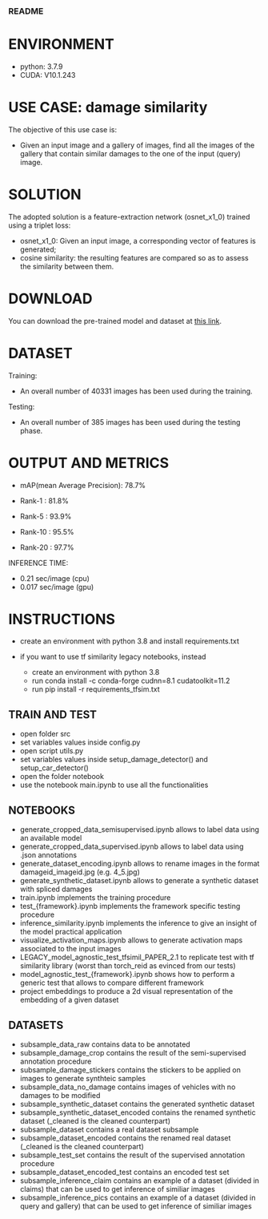 ### README ###

# ENVIRONMENT

- python: 3.7.9
- CUDA: V10.1.243

# USE CASE: damage similarity
The objective of this use case is:
- Given an input image and a gallery of images, find all the images of the gallery that contain similar damages to the one of the input (query) image.

# SOLUTION
The adopted solution is a feature-extraction network (osnet_x1_0) trained using a triplet loss:
- osnet_x1_0: Given an input image, a corresponding vector of features is generated;
- cosine similarity: the resulting features are compared so as to assess the similarity between them.

# DOWNLOAD
You can download the pre-trained model and dataset at [this link](https://drive.google.com/drive/u/1/folders/1VKMuGIejowfg7xylZsPKJ9VGdaxNWTYv).

# DATASET
Training:
- An overall number of 40331 images has been used during the training.

Testing:
- An overall number of 385 images has been used during the testing phase.


# OUTPUT AND METRICS

- mAP(mean Average Precision): 78.7%

- Rank-1  : 81.8%
- Rank-5  : 93.9%
- Rank-10 : 95.5%
- Rank-20 : 97.7%

INFERENCE TIME:
- 0.21 sec/image (cpu)
- 0.017 sec/image (gpu)

# INSTRUCTIONS

- create an environment with python 3.8 and install requirements.txt

- if you want to use tf similarity legacy notebooks, instead 
    - create an environment with python 3.8 
    - run conda install -c conda-forge cudnn=8.1 cudatoolkit=11.2
    - run pip install -r requirements_tfsim.txt
## TRAIN AND TEST

- open folder src
- set variables values inside config.py 
- open script utils.py
- set variables values inside setup_damage_detector() and setup_car_detector()
- open the folder notebook  
- use the notebook main.ipynb to use all the functionalities

## NOTEBOOKS
- generate_cropped_data_semisupervised.ipynb allows to label data using an available model 
- generate_cropped_data_supervised.ipynb allows to label data using .json annotations
- generate_dataset_encoding.ipynb allows to rename images in the format damageid_imageid.jpg (e.g. 4_5.jpg)
- generate_synthetic_dataset.ipynb allows to generate a synthetic dataset with spliced damages
- train.ipynb implements the training procedure 
- test_{framework}.ipynb implements the framework specific testing procedure 
- inference_similarity.ipynb implements the inference to give an insight of the model practical application
- visualize_activation_maps.ipynb allows to generate activation maps associated to the input images
- LEGACY_model_agnostic_test_tfsimil_PAPER_2.1 to replicate test with tf similarity library (worst than torch_reid as evinced from our tests) 
- model_agnostic_test_{framework}.ipynb shows how to perform a generic test that allows to compare different framework  
- project embeddings to produce a 2d visual representation of the embedding of a given dataset 

## DATASETS
- subsample_data_raw contains data to be annotated
- subsample_damage_crop contains the result of the semi-supervised annotation procedure 
- subsample_damage_stickers contains the stickers to be applied on images to generate synthteic samples
- subsample_data_no_damage contains images of vehicles with no damages to be modified
- subsample_synthetic_dataset contains the generated synthetic dataset
- subsample_synthetic_dataset_encoded contains the renamed synthetic dataset (_cleaned is the cleaned counterpart)
- subsample_dataset contains a real dataset subsample
- subsample_dataset_encoded contains the renamed real dataset (_cleaned is the cleaned counterpart)
- subsample_test_set contains the result of the supervised annotation procedure 
- subsample_dataset_encoded_test contains an encoded test set 
- subsample_inference_claim contains an example of a dataset (divided in claims) that can be used to get inference of similiar images
- subsample_inference_pics contains an example of a dataset (divided in query and gallery) that can be used to get inference of similiar images
